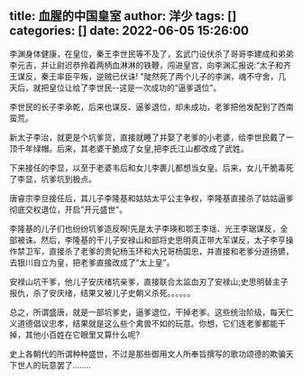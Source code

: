 title: 血腥的中国皇室
author: 洋少
tags: []
categories: []
date: 2022-06-05 15:26:00
---

李渊身体健康，在皇位，秦王李世民等不及了，玄武门设伏杀了哥哥李建成和弟弟李元吉，<!-- more -->并让尉迟恭拎着两柄血淋淋的铁鞭，闯进皇宫，向李渊汇报说:“太子和齐王谋反，秦王率臣平叛，逆贼已伏诛! "陡然死了两个儿子的李渊，魂不守舍，几天后，就把皇位让给了李世民--这是一次成功的“逼爹退位"。

李世民的长子李承乾，后来也谋反、逼爹退位，却未成功，老爹把他发配到了西南蛮荒。

新太子李治，就更是个坑爹货，直接就睡了并娶了老爹的小老婆，给李世民戴了一顶千年绿帽。后来，其老婆干脆成了女皇,把李氏江山都改成了武姓。

下来接任的李显，以至于老婆韦后和女儿李裹儿都想当女皇。后来，女儿干脆毒死了李显，坑爹坑到极点。

唐睿宗李旦接任后，其儿子李隆基和姑姑太平公主争权，李隆基直接杀了姑姑逼爹彻底交权退位，开启”开元盛世"。

李隆基的儿子们也纷纷坑爹造反啊!先是太子李瑛和鄂王李瑶、光王李琚谋反，全部被诛。然后，李隆基的干儿子安禄山和部将史思明真正带大军谋反，太子李亨操作禁卫军，直接杀了老爹的贵妃杨玉环和大兄哥杨国忠，并直接和老爹分道扬镳，去银川自立为皇，把老爹直接改成了“太上皇"。

安禄山坑干爹，他儿子安庆绪坑亲爹，直接联合太监血刃了安禄山;史思明替主子报仇，杀了安庆绪，结果又被儿子史朝义杀死。。。。。。

总之，所谓盛唐，就是一部坑爹史，逼爹退位，干掉老爹。这些统治阶级，每天仁义道德倡议忠孝，结果就是这么些个禽兽不如的玩意。你想，它们连老爹都能干掉，其他小百姓在它眼里又算什么呢?

史上各朝代的所谓种种盛世，不过是那些御用文人所奉旨撰写的歌功颂德的欺骗天下世人的玩意罢了........


